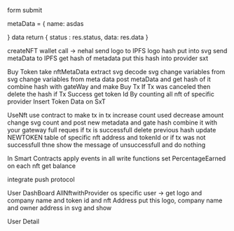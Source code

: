 

form submit



metaData = {
    name:
    asdas

}
data
return {
    status : res.status,
    data: res.data
}

createNFT wallet call -> nehal
send logo to IPFS
logo hash
put into svg
send metaData to IPFS
get hash of metadata
put this hash into provider sxt


Buy Token
take nftMetaData
extract svg
decode svg
change variables from svg
change variables from meta data
post metaData and get hash of it
combine hash with gateWay
and make Buy Tx
If Tx was canceled then delete the hash
if Tx Success
get token Id By counting all nft of specific provider
Insert Token Data on SxT


UseNft
use contract to make tx
in tx increase count used
decrease amount
change svg count
and post new metadata and gate hash 
combine it with your gateway
full reques
if tx is successfull
delete previous hash
update NEWTOKEN table of specific nft address and tokenId
or if tx was not successfull thne show the message of unsuccessfull and do nothing


In Smart Contracts
apply events in all write functions
set PercentageEarned on each nft
get balance


integrate push protocol


User DashBoard
AllNftwithProvider os specific user -> get logo and company name and token id and nft Address
put this logo, company name and owner address in svg
and show

User Detail